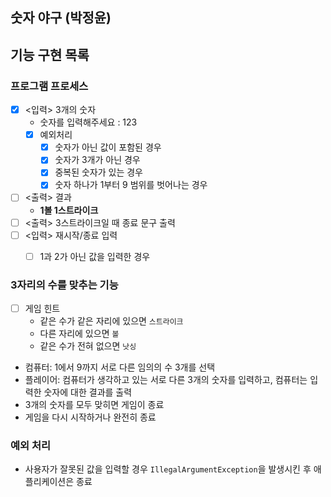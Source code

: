 ## 숫자 야구 (박정윤)

## 기능 구현 목록

### 프로그램 프로세스
- [x] <입력> 3개의 숫자
  - 숫자를 입력해주세요 : 123
  - [x] 예외처리
    - [x] 숫자가 아닌 값이 포함된 경우
    - [x] 숫자가 3개가 아닌 경우
    - [x] 중복된 숫자가 있는 경우
    - [x] 숫자 하나가 1부터 9 범위를 벗어나는 경우
- [ ] <출력> 결과
  - **1볼 1스트라이크**
- [ ] <출력> 3스트라이크일 때 종료 문구 출력
- [ ] <입력> 재시작/종료 입력
  - [ ] 1과 2가 아닌 값을 입력한 경우


### 3자리의 수를 맞추는 기능
- [ ] 게임 힌트
  - 같은 수가 같은 자리에 있으면 `스트라이크`
  - 다른 자리에 있으면 `볼`
  - 같은 수가 전혀 없으면 `낫싱`
- 컴퓨터: 1에서 9까지 서로 다른 임의의 수 3개를 선택
- 플레이어: 컴퓨터가 생각하고 있는 서로 다른 3개의 숫자를 입력하고, 컴퓨터는 입력한 숫자에 대한 결과를 출력
- 3개의 숫자를 모두 맞히면 게임이 종료
- 게임을 다시 시작하거나 완전히 종료

### 예외 처리
- 사용자가 잘못된 값을 입력할 경우 `IllegalArgumentException`을 발생시킨 후 애플리케이션은 종료